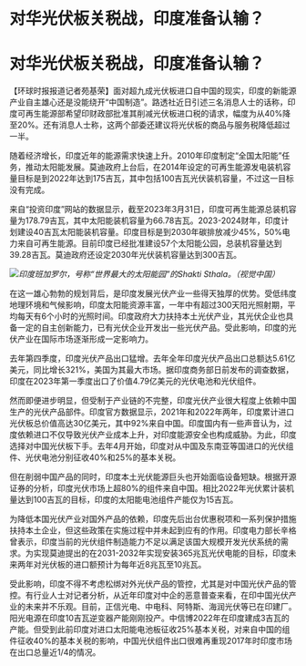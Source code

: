 # 对华光伏板关税战，印度准备认输？

# 对华光伏板关税战，印度准备认输？

【环球时报报道记者苑基荣】面对超九成光伏板进口自中国的现实，印度的新能源产业自主雄心还是没能绕开“中国制造”。路透社近日引述三名消息人士的话称，印度可再生能源部希望印财政部批准其削减光伏板进口税的请求，幅度为从40%降至20%。还有消息人士称，这两个部委还建议将光伏板的商品与服务税降低超过一半。

随着经济增长，印度近年的能源需求快速上升。2010年印度制定“全国太阳能”任务，推动太阳能发展。莫迪政府上台后，在2014年设定的可再生能源发电装机容量目标是到2022年达到175吉瓦，其中包括100吉瓦光伏装机容量，不过这一目标没有完成。

来自“投资印度”网站的数据显示，截至2023年3月31日，印度可再生能源总装机容量为178.79吉瓦，其中太阳能装机容量为66.78吉瓦。2023-2024财年，印度计划建设40吉瓦太阳能装机容量。印度目标是到2030年碳排放减少45%，50%电力来自可再生能源。目前印度已经批准建设57个太阳能公园，总装机容量达到39.28吉瓦。莫迪政府还设定2030年光伏装机容量达到300吉瓦。

![](https://inews.gtimg.com/om_bt/OoI4QeGHymJ7Z0BW5ny6LJz7FucEMGsmX7ySP1ObrobpcAA/1000)_印度班加罗尔，号称“世界最大的太阳能园”的Shakti
Sthala。（视觉中国）_

在这一雄心勃勃的规划背后，是印度发展光伏产业一些得天独厚的优势。受低纬度地理环境和气候影响，印度太阳能资源丰富，一年中有超过300天阳光照射期，平均每天有6个小时的光照时间。印度政府大力扶持本土光伏产业，其光伏企业也具备一定的自主创新能力，已有光伏企业开发出一些光伏产品。受此影响，印度的光伏产业在国际市场逐渐形成一定影响力。

去年第四季度，印度光伏产品出口猛增。去年全年印度光伏产品出口总额达5.61亿美元，同比增长321%，美国为其最大市场。据印度商务部日前发布的调查数据，印度在2023年第一季度出口了价值4.79亿美元的光伏电池和光伏组件。

然而即便进步明显，但受制于产业链的不完整，印度光伏产业很大程度上依赖中国生产的光伏产品部件。印度官方数据显示，2021年和2022年两年，印度累计进口光伏板总价值高达30亿美元，其中92%来自中国。印度国内有一些声音认为，过度依赖进口不仅导致光伏产业成本上升，对印度能源安全也构成威胁。为此，印度选择对中国光伏板下手。去年4月开始，印度对从中国及东南亚等国进口的光伏组件、光伏电池分别征收40%和25%的基本关税。

但在削弱中国产品的同时，印度本土光伏能源巨头也开始面临设备短缺。根据开源证券的分析，印度光伏市场上超80%的组件来自中国。相比2022年光伏累计装机量达到100吉瓦的目标，印度的太阳能电池组件产能仅为15吉瓦。

为降低本国光伏产业对国外产品的依赖，印度先后出台优惠税项和一系列保护措施扶持本土企业，但这些政策在实施过程中并未起到应有的作用。印度电力部长辛格曾表示，印度当前的光伏组件制造能力不足以满足该国大规模开发光伏系统的需求。为实现莫迪提出的在2031-2032年实现安装365兆瓦光伏电能的目标，印度未来两年对光伏板的进口额预计为每年近8兆瓦至10兆瓦。

受此影响，印度不得不考虑松绑对外光伏产品的管控，尤其是对中国光伏产品的管控。有行业人士对记者分析，从近年印度对中企的恶意普查来看，在印中国光伏产业的未来并不乐观。目前，正信光电、中电科、阿特斯、海润光伏等已在印建厂。阳光电源在印度10吉瓦逆变器产能刚刚投产。中信博2022年在印度建成3吉瓦的产能。但受到此前印度对进口太阳能电池板征收25%基本关税，对来自中国的组件征收40%的基本关税的影响，中国光伏组件出口很难再重现2017年时印度市场在出口总量近1/4的情况。

